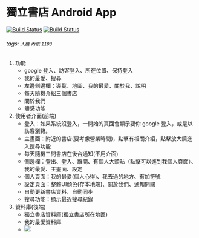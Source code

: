 # 獨立書店 Android App 
[![Build Status](https://travis-ci.org/HarrisQs/ReadWorld.svg?branch=master)](https://travis-ci.org/HarrisQs/ReadWorld)
[![Build Status](https://travis-ci.org/HarrisQs/ReadWorld.svg?branch=master)](https://travis-ci.org/HarrisQs/ReadWorld)
###### tags: `人機` `內嵌` `1103`

1. 功能
    * google 登入、訪客登入、所在位置、保持登入
    * 我的最愛、搜尋
    * 左邊側邊欄：導覽、地圖、我的最愛、關於我、說明
    * 每天隨機介紹三個書店
    * 關於我們
	* 體感功能
2. 使用者介面(前端)
    * 登入：如果系統沒登入，一開始的頁面會顯示要你 google 登入，或是以訪客瀏覽。
    * 主畫面：附近的書店(要考慮營業時間)，點擊有相關介紹，點擊放大鏡進入搜尋功能
    * 每天隨機三間書店在後台通知(不用介面)
    * 側邊欄：登出、登入、離開、有個人大頭貼（點擊可以進到我個人頁面）、我的最愛、主畫面、設定
    * 個人頁面：我的最愛(個人心得)、我去過的地方、有加符號
    * 設定頁面：整體UI顏色(存本地端)、關於我們、通知開關
    * 自動更新書店資料、自動同步
    * 搜尋功能：顯示最近搜尋紀錄
3. 資料庫(後端)
    * 獨立書店資料庫(獨立書店所在地區)
    * 我的最愛資料庫
    * ![](https://i.imgur.com/00VwDWW.jpg)
